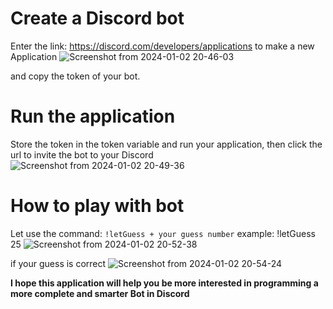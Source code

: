 # Create a Discord bot
Enter the link: https://discord.com/developers/applications to make a new Application
![Screenshot from 2024-01-02 20-46-03](https://github.com/Hoai2801/guess-number-discord-bot/assets/112496879/f570d716-6d7f-48e4-a8f6-803167dc7e0b)

 and copy the token of your bot.

# Run the application
Store the token in the token variable and run your application, then click the url to invite the bot to your Discord
![Screenshot from 2024-01-02 20-49-36](https://github.com/Hoai2801/guess-number-discord-bot/assets/112496879/8aa29546-54dc-4ffd-9d33-16c2bc46b4a7)

# How to play with bot
Let use the command: `!letGuess + your guess number`
example: !letGuess 25
![Screenshot from 2024-01-02 20-52-38](https://github.com/Hoai2801/guess-number-discord-bot/assets/112496879/644df954-373f-467c-9593-57e6ec0fc184)

if your guess is correct
![Screenshot from 2024-01-02 20-54-24](https://github.com/Hoai2801/guess-number-discord-bot/assets/112496879/1b73dfca-8428-4603-9f71-b69be77ffe95)

**I hope this application will help you be more interested in programming a more complete and smarter Bot in Discord**
